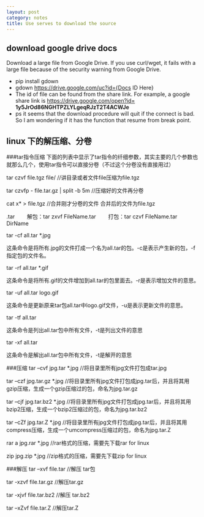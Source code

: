 ```yaml
---
layout: post
category: notes
title: Use serves to download the source
---
```


## download google drive docs

Download a large file from Google Drive.
If you use curl/wget, it fails with a large file because of the security warning from Google Drive.

- pip install gdown
- gdown https://drive.google.com/uc?id={Docs ID Here}
- The id of file can be found from the share link. For example, a google share link is https://drive.google.com/open?id= **1y5JrOd86NGHTPZLYLgeqRJzT2T4ACWJe**
- ps it seems that the download procedure will quit if the connect is bad. So I am wondering if it has the function that resume from break point.


## linux 下的解压缩、分卷

###tar指令压缩
下面的列表中显示了tar指令的纤细参数，其实主要的几个参数也就那么几个，使用tar指令可以直接分卷（不过这个分卷没有直接用过）

tar czvf file.tgz file/   //讲目录或者文件file压缩为file.tgz  

tar czvfp - file.tar.gz | split -b 5m     //压缩好的文件再分卷

cat x* > file.tgz  //合并刚才分卷的文件 合并后的文件为file.tgz

 .tar
　　解包：tar zxvf FileName.tar
　　打包：tar czvf FileName.tar DirName

tar -cf all.tar *.jpg

这条命令是将所有.jpg的文件打成一个名为all.tar的包。-c是表示产生新的包，-f指定包的文件名。

tar -rf all.tar *.gif

这条命令是将所有.gif的文件增加到all.tar的包里面去。-r是表示增加文件的意思。

tar -uf all.tar logo.gif

这条命令是更新原来tar包all.tar中logo.gif文件，-u是表示更新文件的意思。

tar -tf all.tar

这条命令是列出all.tar包中所有文件，-t是列出文件的意思

tar -xf all.tar

这条命令是解出all.tar包中所有文件，-t是解开的意思

###压缩
tar –cvf jpg.tar *.jpg //将目录里所有jpg文件打包成tar.jpg

tar –czf jpg.tar.gz *.jpg //将目录里所有jpg文件打包成jpg.tar后，并且将其用gzip压缩，生成一个gzip压缩过的包，命名为jpg.tar.gz

tar –cjf jpg.tar.bz2 *.jpg //将目录里所有jpg文件打包成jpg.tar后，并且将其用bzip2压缩，生成一个bzip2压缩过的包，命名为jpg.tar.bz2

tar –cZf jpg.tar.Z *.jpg //将目录里所有jpg文件打包成jpg.tar后，并且将其用compress压缩，生成一个umcompress压缩过的包，命名为jpg.tar.Z

rar a jpg.rar *.jpg //rar格式的压缩，需要先下载rar for linux

zip jpg.zip *.jpg //zip格式的压缩，需要先下载zip for linux

###解压
tar –xvf file.tar //解压 tar包

tar -xzvf file.tar.gz //解压tar.gz

tar -xjvf file.tar.bz2 //解压 tar.bz2

tar –xZvf file.tar.Z //解压tar.Z
